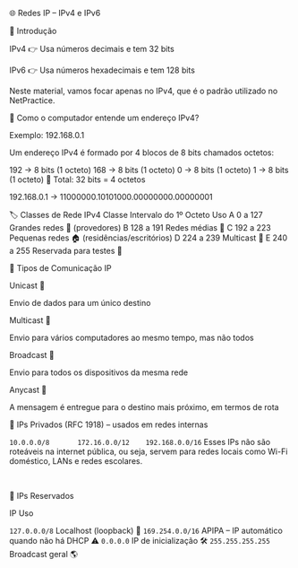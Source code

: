 🌐 Redes IP – IPv4 e IPv6

📌 Introdução

IPv4 👉 Usa números decimais e tem 32 bits

IPv6 👉 Usa números hexadecimais e tem 128 bits

Neste material, vamos focar apenas no IPv4, que é o padrão utilizado no NetPractice.

🧠 Como o computador entende um endereço IPv4?

Exemplo: 192.168.0.1

Um endereço IPv4 é formado por 4 blocos de 8 bits chamados octetos:


192 → 8 bits (1 octeto)
168 → 8 bits (1 octeto)
  0 → 8 bits (1 octeto)
  1 → 8 bits (1 octeto)
🔢 Total: 32 bits = 4 octetos


192.168.0.1 → 11000000.10101000.00000000.00000001


🏷️ Classes de Rede IPv4
Classe	Intervalo do 1º Octeto	Uso
A	0 a 127	Grandes redes 🏢 (provedores)
B	128 a 191	Redes médias 🏫
C	192 a 223	Pequenas redes 🏠 (residências/escritórios)
D	224 a 239	Multicast 📡
E	240 a 255	Reservada para testes 🧪





📡 Tipos de Comunicação IP

Unicast 🧍

Envio de dados para um único destino







Multicast 👥

Envio para vários computadores ao mesmo tempo, mas não todos





Broadcast 📢

Envio para todos os dispositivos da mesma rede

Anycast 📍

A mensagem é entregue para o destino mais próximo, em termos de rota








🔐 IPs Privados (RFC 1918) – usados em redes internas

`10.0.0.0/8      
172.16.0.0/12   
192.168.0.0/16`
Esses IPs não são roteáveis na internet pública, ou seja, servem para redes locais como Wi-Fi doméstico, LANs e redes escolares.



<br>


🚫 IPs Reservados

IP	Uso

`127.0.0.0/8`	Localhost (loopback) 🔁
`169.254.0.0/16`	APIPA – IP automático quando não há DHCP ⚠️
`0.0.0.0`	IP de inicialização 🛠️
`255.255.255.255`	Broadcast geral 🌎
